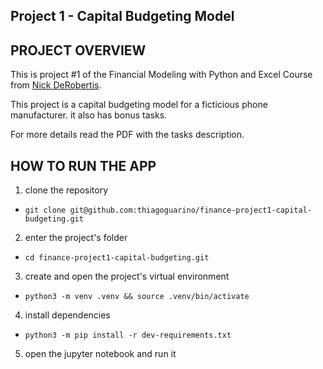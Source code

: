 ## Project 1 - Capital Budgeting Model


## PROJECT OVERVIEW

  This is project #1 of the Financial Modeling with Python and Excel Course from [Nick DeRobertis](https://nickderobertis.github.io/fin-model-course/).

  This project is a capital budgeting model for a ficticious phone manufacturer. it also has bonus tasks. 
  
  For more details read the PDF with the tasks description.

## HOW TO RUN THE APP


  1. clone the repository

   - `git clone git@github.com:thiagoguarino/finance-project1-capital-budgeting.git`
  
  2. enter the project's folder 

   - `cd finance-project1-capital-budgeting.git`

  3. create and open the project's virtual environment

  - `python3 -m venv .venv && source .venv/bin/activate`
  
  4. install dependencies

  - `python3 -m pip install -r dev-requirements.txt`

  5. open the jupyter notebook and run it
